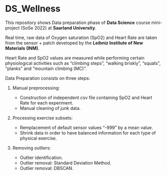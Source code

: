 # DS_Wellness

This repository shows Data preparation phase of **Data Science** course mini-project (SoSe 2022) at **Saarland University**. 

Real time, raw data of Oxygen saturation (SpO2) and Heart Rate are taken from the sensor + patch developed by the **Leibniz Institute of New Materials (INM)**.

Heart Rate and SpO2 values are measured while performing certain physiological activities such as “climbing steps”, “walking briskly”, “squats”, “planks” and “mountain climbing (MC)”.


Data Preparation consists on three steps:

1. Manual preprocessing:
   - Construction of independent csv file containing SpO2 and Heart Rate for each experiment.
   - Manual cleaning of junk data.

2. Processing exercise subsets:
   - Remplacement of default sensor values “-999” by a mean value.
   - Shrink data in order to have balanced information for each type of physical exercise.
3. Removing outliers:
   - Outlier identification.
   - Outlier removal: Standard Deviation Method.
   - Outlier removal: DBSCAN.
